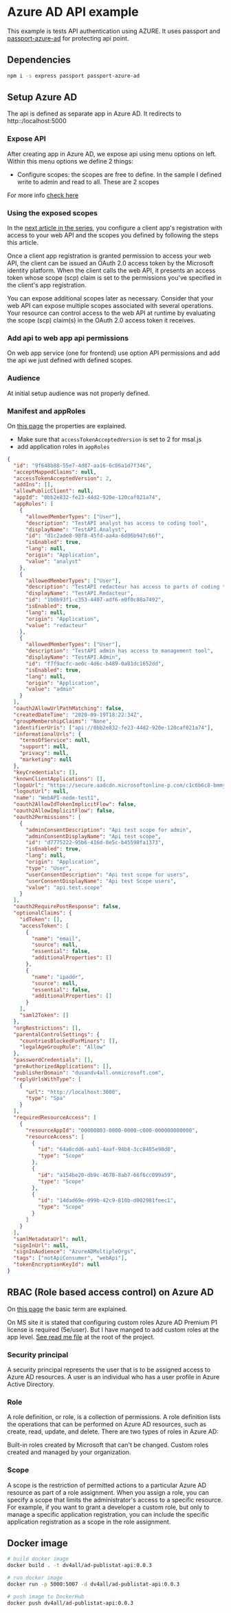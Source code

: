 # Azure AD API example

This example is tests API authentication using AZURE. It uses passport and [passport-azure-ad](https://github.com/AzureAD/passport-azure-ad) for protecting api point.

## Dependencies

```bash
npm i -s express passport passport-azure-ad
```

## Setup Azure AD

The api is defined as separate app in Azure AD. It redirects to http::/localhost:5000

### Expose API

After creating app in Azure AD, we expose api using menu options on left.
Within this menu options we define 2 things:

- Configure scopes: the scopes are free to define. In the sample I defined write to admin and read to all. These are 2 scopes

For more info [check here](https://docs.microsoft.com/en-us/azure/active-directory/develop/quickstart-configure-app-expose-web-apis)

### Using the exposed scopes

In the [next article in the series](https://docs.microsoft.com/en-us/azure/active-directory/develop/quickstart-configure-app-access-web-apis), you configure a client app's registration with access to your web API and the scopes you defined by following the steps this article.

Once a client app registration is granted permission to access your web API, the client can be issued an OAuth 2.0 access token by the Microsoft identity platform. When the client calls the web API, it presents an access token whose scope (scp) claim is set to the permissions you've specified in the client's app registration.

You can expose additional scopes later as necessary. Consider that your web API can expose multiple scopes associated with several operations. Your resource can control access to the web API at runtime by evaluating the scope (scp) claim(s) in the OAuth 2.0 access token it receives.

### Add api to web app api permissions

On web app service (one for frontend) use option API permissions and add the api we just defined with defined scopes.

### Audience

At initial setup audience was not properly defined.

### Manifest and appRoles

On [this page](https://docs.microsoft.com/en-us/azure/active-directory/develop/reference-app-manifest?WT.mc_id=Portal-Microsoft_AAD_RegisteredApps) the properties are explained.

- Make sure that `accessTokenAcceptedVersion` is set to 2 for msal.js
- add application roles in `appRoles`

```json
{
  "id": "9f648b88-55e7-4d87-aa16-6c86a1d7f346",
  "acceptMappedClaims": null,
  "accessTokenAcceptedVersion": 2,
  "addIns": [],
  "allowPublicClient": null,
  "appId": "0bb2e832-fe23-44d2-920e-120caf021a74",
  "appRoles": [
    {
      "allowedMemberTypes": ["User"],
      "description": "TestAPI analyst has access to coding tool",
      "displayName": "TestAPI.Analyst",
      "id": "d1c2ade8-98f8-45fd-aa4a-6d06b947c66f",
      "isEnabled": true,
      "lang": null,
      "origin": "Application",
      "value": "analyst"
    },
    {
      "allowedMemberTypes": ["User"],
      "description": "TestAPI redacteur has access to parts of coding tool",
      "displayName": "TestAPI.Redacteur",
      "id": "1b0b93f1-c353-4407-adf6-e0f0c80a7492",
      "isEnabled": true,
      "lang": null,
      "origin": "Application",
      "value": "redacteur"
    },
    {
      "allowedMemberTypes": ["User"],
      "description": "TestAPI admin has access to management tool",
      "displayName": "TestAPI.Admin",
      "id": "f7f9acfc-ae0c-4d6c-b489-0a81dc1652dd",
      "isEnabled": true,
      "lang": null,
      "origin": "Application",
      "value": "admin"
    }
  ],
  "oauth2AllowUrlPathMatching": false,
  "createdDateTime": "2020-09-19T18:22:34Z",
  "groupMembershipClaims": "None",
  "identifierUris": ["api://0bb2e832-fe23-44d2-920e-120caf021a74"],
  "informationalUrls": {
    "termsOfService": null,
    "support": null,
    "privacy": null,
    "marketing": null
  },
  "keyCredentials": [],
  "knownClientApplications": [],
  "logoUrl": "https://secure.aadcdn.microsoftonline-p.com/c1c6b6c8-bmmymbkadfo3fzzy6nrgl6n91hflwaj4dyzaygzglu4/appbranding/qijx2sjekq7cuiwinw3rxysaaoolw2uvvab4gugovoi/1033/bannerlogo?ts=637365380597520287",
  "logoutUrl": null,
  "name": "WebAPI-node-test1",
  "oauth2AllowIdTokenImplicitFlow": false,
  "oauth2AllowImplicitFlow": false,
  "oauth2Permissions": [
    {
      "adminConsentDescription": "Api test scope for admin",
      "adminConsentDisplayName": "Api test scope",
      "id": "d7775222-95b6-416d-8e5c-b45598fa1373",
      "isEnabled": true,
      "lang": null,
      "origin": "Application",
      "type": "User",
      "userConsentDescription": "Api test scope for users",
      "userConsentDisplayName": "Api test Scope users",
      "value": "api.test.scope"
    }
  ],
  "oauth2RequirePostResponse": false,
  "optionalClaims": {
    "idToken": [],
    "accessToken": [
      {
        "name": "email",
        "source": null,
        "essential": false,
        "additionalProperties": []
      },
      {
        "name": "ipaddr",
        "source": null,
        "essential": false,
        "additionalProperties": []
      }
    ],
    "saml2Token": []
  },
  "orgRestrictions": [],
  "parentalControlSettings": {
    "countriesBlockedForMinors": [],
    "legalAgeGroupRule": "Allow"
  },
  "passwordCredentials": [],
  "preAuthorizedApplications": [],
  "publisherDomain": "dusandv4all.onmicrosoft.com",
  "replyUrlsWithType": [
    {
      "url": "http://localhost:3000",
      "type": "Spa"
    }
  ],
  "requiredResourceAccess": [
    {
      "resourceAppId": "00000003-0000-0000-c000-000000000000",
      "resourceAccess": [
        {
          "id": "64a6cdd6-aab1-4aaf-94b8-3cc8405e90d0",
          "type": "Scope"
        },
        {
          "id": "a154be20-db9c-4678-8ab7-66f6cc099a59",
          "type": "Scope"
        },
        {
          "id": "14dad69e-099b-42c9-810b-d002981feec1",
          "type": "Scope"
        }
      ]
    }
  ],
  "samlMetadataUrl": null,
  "signInUrl": null,
  "signInAudience": "AzureADMultipleOrgs",
  "tags": ["notApiConsumer", "webApi"],
  "tokenEncryptionKeyId": null
}
```

## RBAC (Role based access control) on Azure AD

On [this page](https://docs.microsoft.com/en-us/azure/active-directory/users-groups-roles/roles-custom-overview) the basic term are explained.

On MS site it is stated that configuring custom roles Azure AD Premium P1 license is required (5e/user). But I have manged to add custom roles at the app level. [See read me file]("../README.md") at the root of the project.

### Security principal

A security principal represents the user that is to be assigned access to Azure AD resources. A user is an individual who has a user profile in Azure Active Directory.

### Role

A role definition, or role, is a collection of permissions. A role definition lists the operations that can be performed on Azure AD resources, such as create, read, update, and delete. There are two types of roles in Azure AD:

Built-in roles created by Microsoft that can't be changed.
Custom roles created and managed by your organization.

### Scope

A scope is the restriction of permitted actions to a particular Azure AD resource as part of a role assignment. When you assign a role, you can specify a scope that limits the administrator's access to a specific resource. For example, if you want to grant a developer a custom role, but only to manage a specific application registration, you can include the specific application registration as a scope in the role assignment.

## Docker image

```bash
# build docker image
docker build . -t dv4all/ad-publistat-api:0.0.3

# run docker image
docker run -p 5000:5007 -d dv4all/ad-publistat-api:0.0.3

# push image to DockerHub
docker push dv4all/ad-publistat-api:0.0.3

```
